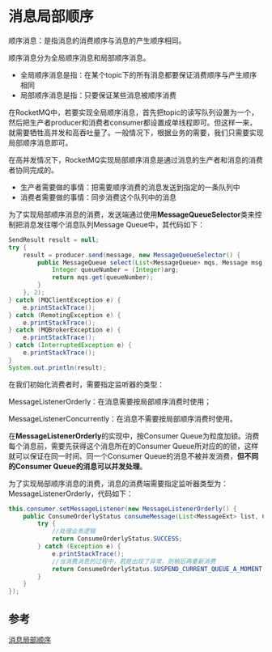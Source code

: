 # 消息局部顺序



顺序消息：是指消息的消费顺序与消息的产生顺序相同。



顺序消息分为全局顺序消息和局部顺序消息。

- 全局顺序消息是指：在某个topic下的所有消息都要保证消费顺序与产生顺序相同
- 局部顺序消息是指：只要保证某些消息被顺序消费



在RocketMQ中，若要实现全局顺序消息，首先把topic的读写队列设置为一个，然后把生产者producer和消费者consumer都设置成单线程即可。但这样一来，就需要牺牲高并发和高吞吐量了。一般情况下，根据业务的需要，我们只需要实现局部顺序消息即可。



在高并发情况下，RocketMQ实现局部顺序消息是通过消息的生产者和消息的消费者协同完成的。

- 生产者需要做的事情：把需要顺序消费的消息发送到指定的一条队列中
- 消费者需要做的事情：同步消费这个队列中的消息



为了实现局部顺序消息的消费，发送端通过使用**MessageQueueSelector**类来控制把消息发往哪个消息队列Message Queue中，其代码如下：

```java
SendResult result = null;
try {
    result = producer.send(message, new MessageQueueSelector() {
        public MessageQueue select(List<MessageQueue> mqs, Message msg, Object arg) {
            Integer queueNumber = (Integer)arg;
            return mqs.get(queueNumber);
        }
    }, 2);
} catch (MQClientException e) {
    e.printStackTrace();
} catch (RemotingException e) {
    e.printStackTrace();
} catch (MQBrokerException e) {
    e.printStackTrace();
} catch (InterruptedException e) {
    e.printStackTrace();
}
System.out.println(result);

```

在我们初始化消费者时，需要指定监听器的类型：

MessageListenerOrderly：在消息需要按局部顺序消费时使用；

MessageListenerConcurrently：在消息不需要按局部顺序消费时使用。



在**MessageListenerOrderly**的实现中，按Consumer Queue为粒度加锁。消费每个消息前，需要先获得这个消息所在的Consumer Queue所对应的的锁，这样就可以保证在同一时间、同一个Consumer Queue的消息不被并发消费，**但不同的Consumer Queue的消息可以并发处理**。



为了实现局部顺序消息的消费，消息的消费端需要指定监听器类型为：MessageListenerOrderly，代码如下：

```java
this.consumer.setMessageListener(new MessageListenerOrderly() {
    public ConsumeOrderlyStatus consumeMessage(List<MessageExt> list, ConsumeOrderlyContext consumeOrderlyContext) {
        try {
            //处理业务逻辑
            return ConsumeOrderlyStatus.SUCCESS;
        } catch (Exception e) {
            e.printStackTrace();
            //当消费消息的过程中，若是出现了异常，则稍后再重新消费
            return ConsumeOrderlyStatus.SUSPEND_CURRENT_QUEUE_A_MOMENT;
        }
    }
});
```









## 参考

[消息局部顺序](https://blog.csdn.net/zhaoming19870124/article/details/90900808)


